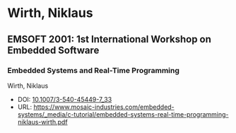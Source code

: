 # Wirth, Niklaus

## EMSOFT 2001: 1st International Workshop on Embedded Software

### Embedded Systems and Real-Time Programming
Wirth, Niklaus
* DOI: [10.1007/3-540-45449-7_33](https://doi.org/10.1007/3-540-45449-7_33)
* URL: <https://www.mosaic-industries.com/embedded-systems/_media/c-tutorial/embedded-systems-real-time-programming-niklaus-wirth.pdf>

